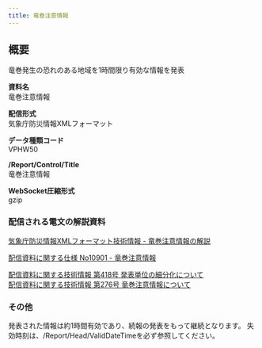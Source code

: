 ```yaml
---
title: 竜巻注意情報
---
```


## 概要
竜巻発生の恐れのある地域を1時間限り有効な情報を発表

**資料名** <br/>
 竜巻注意情報
 
**配信形式** <br/>
 気象庁防災情報XMLフォーマット

**データ種類コード** <br/>
 VPHW50

**/Report/Control/Title** <br/>
 竜巻注意情報
 
**WebSocket圧縮形式** <br/>
 gzip

### 配信される電文の解説資料
[気象庁防災情報XMLフォーマット技術情報 - 竜巻注意情報の解説](https://dmdata.jp/docs/jma/manual/0252-0252.pdf)
 
 
[配信資料に関する仕様 No10901 - 竜巻注意情報](https://www.data.jma.go.jp/suishin/shiyou/pdf/no10901)
 
 
[配信資料に関する技術情報 第418号 発表単位の細分化について](https://dmdata.jp/docs/jma/technical/418.pdf) <br/>
[配信資料に関する技術情報 第276号 竜巻注意情報について](https://dmdata.jp/docs/jma/technical/276.pdf) 
 
### その他
発表された情報は約1時間有効であり、続報の発表をもって継続となります。
失効時刻は、/Report/Head/ValidDateTimeを必ず参照してください。
